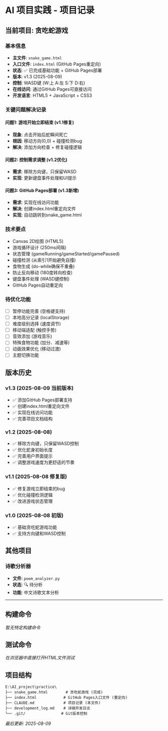 # AI 项目实践 - 项目记录

## 当前项目: 贪吃蛇游戏

### 基本信息

- **主文件**: `snake_game.html`
- **入口文件**: `index.html` (GitHub Pages重定向)
- **状态**: ✅ 已完成基础功能 + GitHub Pages部署
- **版本**: v1.3 (2025-08-09)
- **控制**: WASD键 (W:上 A:左 S:下 D:右)
- **在线访问**: 通过GitHub Pages可直接访问
- **开发语言**: HTML5 + JavaScript + CSS3

### 关键问题解决记录

#### 问题1: 游戏开始立即结束 (v1.1修复)

- **现象**: 点击开始后蛇瞬间死亡
- **根因**: 移动方向(0,0) + 碰撞检测bug
- **解决**: 添加方向检查 + 修复碰撞逻辑

#### 问题2: 控制需求调整 (v1.2优化)

- **需求**: 移除方向键，只保留WASD
- **实现**: 更新键盘事件处理和UI提示

#### 问题3: GitHub Pages部署 (v1.3新增)

- **需求**: 实现在线访问功能
- **解决**: 创建index.html重定向文件
- **实现**: 自动跳转到snake_game.html

### 技术要点

- Canvas 2D绘图 (HTML5)
- 游戏循环设计 (250ms间隔)
- 状态管理 (gameRunning/gameStarted/gamePaused)
- 碰撞检测 (从索引1开始避免自撞)
- 食物生成 (do-while确保不重叠)
- 防止反向移动 (180度转向检查)
- 键盘事件处理 (WASD键控制)
- GitHub Pages自动重定向

### 待优化功能

- [ ] 暂停功能完善 (空格键支持)
- [ ] 本地高分记录 (localStorage)
- [ ] 难度级别选择 (速度调节)
- [ ] 移动端适配 (触控手势)
- [ ] 音效添加 (游戏音乐)
- [ ] 特殊食物功能 (加分、减速等)
- [ ] 动画效果优化 (移动过渡)
- [ ] 主题切换功能

## 版本历史

### v1.3 (2025-08-09 当前版本)
- ✅ 添加GitHub Pages部署支持
- ✅ 创建index.html重定向文件  
- ✅ 实现在线访问功能
- ✅ 完善项目文档结构

### v1.2 (2025-08-08)
- ✅ 移除方向键，只保留WASD控制
- ✅ 优化蛇身初始长度
- ✅ 完善用户界面提示
- ✅ 调整游戏速度为更舒适的节奏

### v1.1 (2025-08-08 修复版)
- ✅ 修复游戏立即结束的bug
- ✅ 优化碰撞检测逻辑
- ✅ 改进游戏状态管理

### v1.0 (2025-08-08 初版)
- ✅ 基础贪吃蛇游戏功能
- ✅ 支持方向键和WASD控制

## 其他项目

### 诗歌分析器

- **文件**: `poem_analyzer.py`
- **状态**: 🔍 待分析
- **功能**: 中文诗歌文本分析

---

## 构建命令

*暂无特定构建命令*

## 测试命令

*在浏览器中直接打开HTML文件测试*

## 项目结构

```
E:\AI_project\practice\
├── snake_game.html        # 贪吃蛇游戏 (完成) 
├── index.html            # GitHub Pages入口文件 (重定向)
├── CLAUDE.md             # 项目记录 (本文件)
├── development_log.md    # 详细开发日志
└── .git/                # Git版本控制
```

*最后更新: 2025-08-09*
